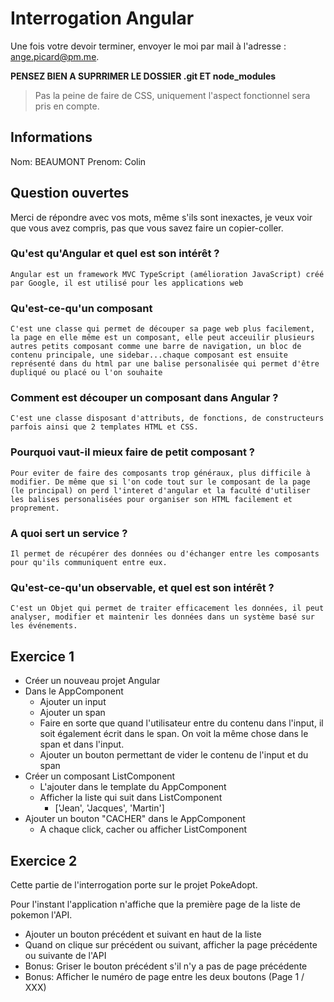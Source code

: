 # Interrogation Angular

Une fois votre devoir terminer, envoyer le moi par mail à l'adresse : ange.picard@pm.me.

**PENSEZ BIEN A SUPRRIMER LE DOSSIER .git ET node_modules**

> Pas la peine de faire de CSS, uniquement l'aspect fonctionnel sera pris en compte.

## Informations

Nom: BEAUMONT
Prenom: Colin

## Question ouvertes

Merci de répondre avec vos mots, même s'ils sont inexactes, je veux voir que vous avez compris, pas que vous savez faire un copier-coller.

### Qu'est qu'Angular et quel est son intérêt ?

```
Angular est un framework MVC TypeScript (amélioration JavaScript) créé par Google, il est utilisé pour les applications web 
```

### Qu'est-ce-qu'un composant

```
C'est une classe qui permet de découper sa page web plus facilement, la page en elle même est un composant, elle peut acceuilir plusieurs autres petits composant comme une barre de navigation, un bloc de contenu principale, une sidebar...chaque composant est ensuite représenté dans du html par une balise personalisée qui permet d'être dupliqué ou placé ou l'on souhaite
```

### Comment est découper un composant dans Angular ?

```
C'est une classe disposant d'attributs, de fonctions, de constructeurs parfois ainsi que 2 templates HTML et CSS. 
```

### Pourquoi vaut-il mieux faire de petit composant ?

```
Pour eviter de faire des composants trop généraux, plus difficile à modifier. De même que si l'on code tout sur le composant de la page (le principal) on perd l'interet d'angular et la faculté d'utiliser les balises personalisées pour organiser son HTML facilement et proprement.
```

### A quoi sert un service ?

```
Il permet de récupérer des données ou d'échanger entre les composants pour qu'ils communiquent entre eux.
```

### Qu'est-ce-qu'un observable, et quel est son intérêt ?

```
C'est un Objet qui permet de traiter efficacement les données, il peut analyser, modifier et maintenir les données dans un système basé sur les événements.
```

## Exercice 1

- Créer un nouveau projet Angular
- Dans le AppComponent
    - Ajouter un input
    - Ajouter un span
    - Faire en sorte que quand l'utilisateur entre du contenu dans l'input, il soit également écrit dans le span. On voit la même chose dans le span et dans l'input.
    - Ajouter un bouton permettant de vider le contenu de l'input et du span
- Créer un composant ListComponent
    - L'ajouter dans le template du AppComponent
    - Afficher la liste qui suit dans ListComponent
        - ['Jean', 'Jacques', 'Martin']
- Ajouter un bouton "CACHER" dans le AppComponent
    - A chaque click, cacher ou afficher ListComponent

## Exercice 2

Cette partie de l'interrogation porte sur le projet PokeAdopt.

Pour l'instant l'application n'affiche que la première page de la liste de pokemon l'API.

- Ajouter un bouton précédent et suivant en haut de la liste
- Quand on clique sur précédent ou suivant, afficher la page précédente ou suivante de l'API
- Bonus: Griser le bouton précédent s'il n'y a pas de page précédente
- Bonus: Afficher le numéro de page entre les deux boutons (Page 1 / XXX)
